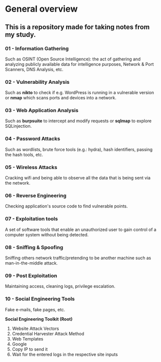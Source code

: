 # General overview

## This is a repository made for taking notes from my study.<br>

### 01 - Information Gathering
Such as OSINT (Open Source Intelligence): the act of gathering and analyzing publicly available data for intelligence purposes, Network
& Port Scanners, DNS Analysis, etc.

### 02 - Vulnerability Analysis
Such as **nikto** to check if e.g. WordPress is running in a vulnerable version or **nmap** which scans ports and devices into a network.

### 03 - Web Application Analysis
Such as **burpsuite** to intercept and modify requests or **sqlmap** to explore SQLinjection.

### 04 - Password Attacks
Such as wordlists, brute force tools (e.g.: hydra), hash identifiers, passing the hash tools, etc.

### 05 - Wireless Attacks
Cracking wifi and being able to observe all the data that is being sent via the network.

### 06 - Reverse Engineering
Checking application's source code to find vulnerable points.

### 07 - Exploitation tools
A set of software tools that enable an unauthorized user to gain control of a computer system without being detected.

### 08 - Sniffing & Spoofing
Sniffing others network traffic/pretending to be another machine such as man-in-the-middle attack.

### 09 - Post Exploitation
Maintaining access, cleaning logs, privilege escalation.

### 10 - Social Engineering Tools
Fake e-mails, fake pages, etc.

**Social Engineering Toolkit (Root)**

1) Website Attack Vectors
2) Credential Harvester Attack Method
3) Web Templates
4) Google
5) Copy IP to send it
6) Wait for the entered logs in the respective site inputs

